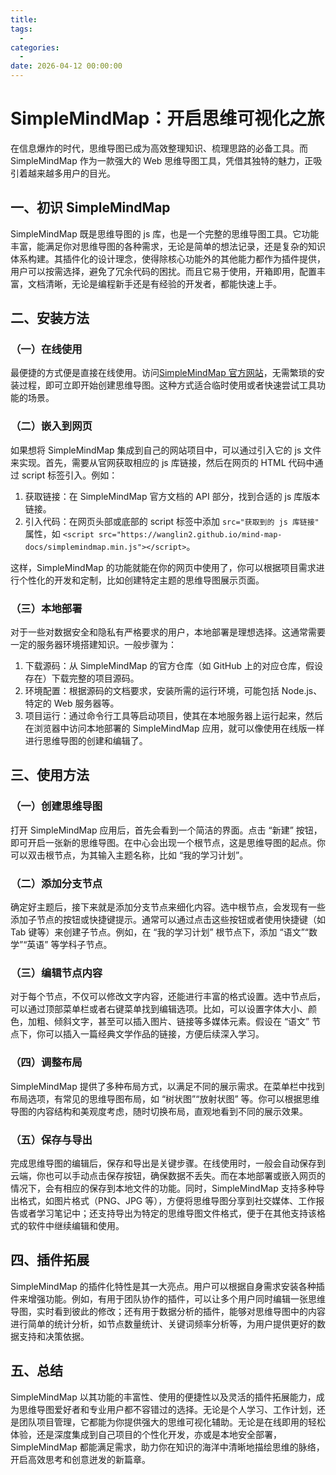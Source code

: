 ```yaml
---
title: 
tags:
  - 
categories:
  - 
date: 2026-04-12 00:00:00
---
```


> 

<!-- more -->

## 

# SimpleMindMap：开启思维可视化之旅

在信息爆炸的时代，思维导图已成为高效整理知识、梳理思路的必备工具。而 SimpleMindMap 作为一款强大的 Web 思维导图工具，凭借其独特的魅力，正吸引着越来越多用户的目光。

## 一、初识 SimpleMindMap

SimpleMindMap 既是思维导图的 js 库，也是一个完整的思维导图工具。它功能丰富，能满足你对思维导图的各种需求，无论是简单的想法记录，还是复杂的知识体系构建。其插件化的设计理念，使得除核心功能外的其他能力都作为插件提供，用户可以按需选择，避免了冗余代码的困扰。而且它易于使用，开箱即用，配置丰富，文档清晰，无论是编程新手还是有经验的开发者，都能快速上手。

## 二、安装方法

### （一）在线使用

最便捷的方式便是直接在线使用。访问[SimpleMindMap 官方网站](https://wanglin2.github.io/mind-map-docs/)，无需繁琐的安装过程，即可立即开始创建思维导图。这种方式适合临时使用或者快速尝试工具功能的场景。

### （二）嵌入到网页

如果想将 SimpleMindMap 集成到自己的网站项目中，可以通过引入它的 js 文件来实现。首先，需要从官网获取相应的 js 库链接，然后在网页的 HTML 代码中通过 script 标签引入。例如：

  1. 获取链接：在 SimpleMindMap 官方文档的 API 部分，找到合适的 js 库版本链接。
  2. 引入代码：在网页头部或底部的 script 标签中添加 `src="获取到的 js 库链接"` 属性，如 `<script src="https://wanglin2.github.io/mind-map-docs/simplemindmap.min.js"></script>`。

这样，SimpleMindMap 的功能就能在你的网页中使用了，你可以根据项目需求进行个性化的开发和定制，比如创建特定主题的思维导图展示页面。

### （三）本地部署

对于一些对数据安全和隐私有严格要求的用户，本地部署是理想选择。这通常需要一定的服务器环境搭建知识。一般步骤为：

  1. 下载源码：从 SimpleMindMap 的官方仓库（如 GitHub 上的对应仓库，假设存在）下载完整的项目源码。
  2. 环境配置：根据源码的文档要求，安装所需的运行环境，可能包括 Node.js、特定的 Web 服务器等。
  3. 项目运行：通过命令行工具等启动项目，使其在本地服务器上运行起来，然后在浏览器中访问本地部署的 SimpleMindMap 应用，就可以像使用在线版一样进行思维导图的创建和编辑了。

## 三、使用方法

### （一）创建思维导图

打开 SimpleMindMap 应用后，首先会看到一个简洁的界面。点击 “新建” 按钮，即可开启一张新的思维导图。在中心会出现一个根节点，这是思维导图的起点。你可以双击根节点，为其输入主题名称，比如 “我的学习计划”。

### （二）添加分支节点

确定好主题后，接下来就是添加分支节点来细化内容。选中根节点，会发现有一些添加子节点的按钮或快捷键提示。通常可以通过点击这些按钮或者使用快捷键（如 Tab 键等）来创建子节点。例如，在 “我的学习计划” 根节点下，添加 “语文”“数学”“英语” 等学科子节点。

### （三）编辑节点内容

对于每个节点，不仅可以修改文字内容，还能进行丰富的格式设置。选中节点后，可以通过顶部菜单栏或者右键菜单找到编辑选项。比如，可以设置字体大小、颜色，加粗、倾斜文字，甚至可以插入图片、链接等多媒体元素。假设在 “语文” 节点下，你可以插入一篇经典文学作品的链接，方便后续深入学习。

### （四）调整布局

SimpleMindMap 提供了多种布局方式，以满足不同的展示需求。在菜单栏中找到布局选项，有常见的思维导图布局，如 “树状图”“放射状图” 等。你可以根据思维导图的内容结构和美观度考虑，随时切换布局，直观地看到不同的展示效果。

### （五）保存与导出

完成思维导图的编辑后，保存和导出是关键步骤。在线使用时，一般会自动保存到云端，你也可以手动点击保存按钮，确保数据不丢失。而在本地部署或嵌入网页的情况下，会有相应的保存到本地文件的功能。同时，SimpleMindMap 支持多种导出格式，如图片格式（PNG、JPG 等），方便将思维导图分享到社交媒体、工作报告或者学习笔记中；还支持导出为特定的思维导图文件格式，便于在其他支持该格式的软件中继续编辑和使用。

## 四、插件拓展

SimpleMindMap 的插件化特性是其一大亮点。用户可以根据自身需求安装各种插件来增强功能。例如，有用于团队协作的插件，可以让多个用户同时编辑一张思维导图，实时看到彼此的修改；还有用于数据分析的插件，能够对思维导图中的内容进行简单的统计分析，如节点数量统计、关键词频率分析等，为用户提供更好的数据支持和决策依据。

## 五、总结

SimpleMindMap 以其功能的丰富性、使用的便捷性以及灵活的插件拓展能力，成为思维导图爱好者和专业用户都不容错过的选择。无论是个人学习、工作计划，还是团队项目管理，它都能为你提供强大的思维可视化辅助。无论是在线即用的轻松体验，还是深度集成到自己项目的个性化开发，亦或是本地安全部署，SimpleMindMap 都能满足需求，助力你在知识的海洋中清晰地描绘思维的脉络，开启高效思考和创意迸发的新篇章。